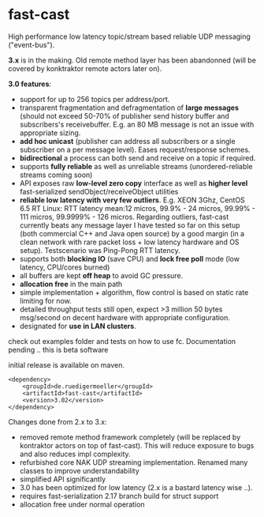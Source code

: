 fast-cast
=========


High performance low latency topic/stream based reliable UDP messaging ("event-bus").

**3.x** is in the making. Old remote method layer has been abandonned (will be covered by konktraktor remote actors later on).

**3.0 features**:
- support for up to 256 topics per address/port.
- transparent fragmentation and defragmentation of **large messages** (should not exceed 50-70% of publisher send history buffer and subscribers's receivebuffer. E.g. an 80 MB message is not an issue with appropriate sizing.
- **add hoc unicast** (publisher can address all subscribers or a single subscriber on a per message level). Eases request/response schemes. 
- **bidirectional** a process can both send and receive on a topic if required.
- supports **fully reliable** as well as unreliable streams (unordered-reliable streams coming soon)
- API exposes raw **low-level zero copy** interface as well as **higher level** fast-serialized sendObject/receiveObject utilities
- **reliable low latency with very few outliers**. E.g. XEON 3Ghz, CentOS 6.5 RT Linux: RTT latency mean:12 micros, 99.9% - 24 micros, 99.99% - 111 micros, 99.9999% - 126 micros. Regarding outliers, fast-cast currently beats any message layer I have tested so far on this setup (both commercial C++ and Java open source) by a good margin (in a clean network with rare packet loss + low latency hardware and OS setup). Testscenario was Ping-Pong RTT latency.
- supports both **blocking IO** (save CPU) and **lock free poll** mode (low latency, CPU/cores burned)
- all buffers are kept **off heap** to avoid GC pressure.
- **allocation free** in the main path
- simple implementation + algorithm, flow control is based on static rate limiting for now.
- detailed throughput tests still open, expect >3 million 50 bytes msg/second on decent hardware with appropriate configuration.
- designated for **use in LAN clusters**.

check out examples folder and tests on how to use fc. Documentation pending .. this is beta software

initial release is available on maven.
```
<dependency>
    <groupId>de.ruedigermoeller</groupId>
    <artifactId>fast-cast</artifactId>
    <version>3.02</version>
</dependency>
```

Changes done from 2.x to 3.x:
- removed remote method framework completely (will be replaced by kontraktor actors on top of fast-cast). This will  reduce exposure to bugs and also reduces impl complexity.
- refurbished core NAK UDP streaming implementation. Renamed many classes to improve understandability
- simplified API significantly
- 3.0 has been optimized for low latency (2.x is a bastard latency wise ..). 
- requires fast-serialization 2.17 branch build for struct support
- allocation free under normal operation

